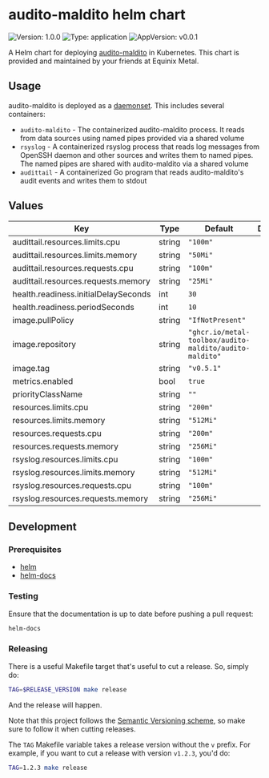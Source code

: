 # audito-maldito helm chart

![Version: 1.0.0](https://img.shields.io/badge/Version-1.0.0-informational?style=for-the-badge)
![Type: application](https://img.shields.io/badge/Type-application-informational?style=for-the-badge)
![AppVersion: v0.0.1](https://img.shields.io/badge/AppVersion-v0.0.1-informational?style=for-the-badge)

A Helm chart for deploying [audito-maldito][audito-maldito] in Kubernetes.
This chart is provided and maintained by your friends at Equinix Metal.

[audito-maldito]: https://github.com/metal-toolbox/audito-maldito

## Usage

audito-maldito is deployed as a [daemonset][daemonset]. This includes
several containers:

- `audito-maldito` - The containerized audito-maldito process. It reads from
  data sources using named pipes provided via a shared volume
- `rsyslog` - A containerized rsyslog process that reads log messages from
  OpenSSH daemon and other sources and writes them to named pipes.
  The named pipes are shared with audito-maldito via a shared volume
- `audittail` - A containerized Go program that reads audito-maldito's
  audit events and writes them to stdout

[daemonset]: https://kubernetes.io/docs/concepts/workloads/controllers/daemonset/

## Values

| Key | Type | Default | Description |
|-----|------|---------|-------------|
| audittail.resources.limits.cpu | string | `"100m"` |  |
| audittail.resources.limits.memory | string | `"50Mi"` |  |
| audittail.resources.requests.cpu | string | `"100m"` |  |
| audittail.resources.requests.memory | string | `"25Mi"` |  |
| health.readiness.initialDelaySeconds | int | `30` |  |
| health.readiness.periodSeconds | int | `10` |  |
| image.pullPolicy | string | `"IfNotPresent"` |  |
| image.repository | string | `"ghcr.io/metal-toolbox/audito-maldito/audito-maldito"` |  |
| image.tag | string | `"v0.5.1"` |  |
| metrics.enabled | bool | `true` |  |
| priorityClassName | string | `""` |  |
| resources.limits.cpu | string | `"200m"` |  |
| resources.limits.memory | string | `"512Mi"` |  |
| resources.requests.cpu | string | `"200m"` |  |
| resources.requests.memory | string | `"256Mi"` |  |
| rsyslog.resources.limits.cpu | string | `"100m"` |  |
| rsyslog.resources.limits.memory | string | `"512Mi"` |  |
| rsyslog.resources.requests.cpu | string | `"100m"` |  |
| rsyslog.resources.requests.memory | string | `"256Mi"` |  |

## Development

### Prerequisites

- [helm](https://helm.sh/docs/intro/install/)
- [helm-docs](https://github.com/norwoodj/helm-docs)

### Testing

Ensure that the documentation is up to date before pushing a pull request:

```bash
helm-docs
```

### Releasing

There is a useful Makefile target that's useful to cut a release. So, simply do:

```bash
TAG=$RELEASE_VERSION make release
```

And the release will happen.

Note that this project follows the [Semantic Versioning scheme](https://semver.org/), so
make sure to follow it when cutting releases.

The `TAG` Makefile variable takes a release version without the `v` prefix. For example,
if you want to cut a release with version `v1.2.3`, you'd do:

```bash
TAG=1.2.3 make release
```
